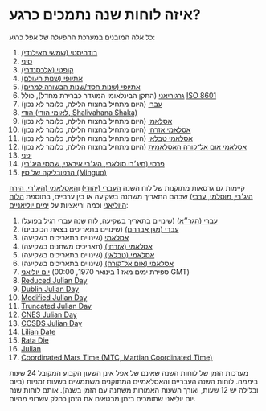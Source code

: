 # איזה לוחות שנה נתמכים כרגע?


כל אלה המובנים במערכת ההפעלה של אפל כרגע:

1. [בודהיסטי (שמשי תאילנדי)
](https://en.wikipedia.org/wiki/Thai_solar_calendar)
2. [סיני](https://he.wikipedia.org/wiki/לוח_השנה_הסיני)
3. [קופטי (אלכסנדרי)](https://en.wikipedia.org/wiki/Coptic_calendar)
4. [אתיופי (שנות העולם)](https://he.wikipedia.org/wiki/לוח_השנה_האתיופי)
5. [אתיופי (שנות חסד/שנות הבשורה למרים)](https://he.wikipedia.org/wiki/לוח_השנה_האתיופי)
6. [גרגוריאני](https://he.wikipedia.org/wiki/הלוח_הגרגוריאני) (התקן הבינלאומי המוגדר כברירת מחדל), כולל [ISO 8601](https://en.wikipedia.org/wiki/ISO_8601)
7. [עברי](https://he.wikipedia.org/wiki/הלוח_העברי) (היום מתחיל בחצות הלילה, כלומר לא נכון)
8. [הודי (לאומי הודי, Shalivahana Shaka)](https://he.wikipedia.org/wiki/לוח_השנה_הלאומי_של_הודו)
9. [אסלאמי](https://he.wikipedia.org/wiki/הלוח_המוסלמי) (היום מתחיל בחצות הלילה, כלומר לא נכון)
10. [אסלאמי אזרחי](https://he.wikipedia.org/wiki/הלוח_המוסלמי) (היום מתחיל בחצות הלילה, כלומר לא נכון)
11. [אסלאמי טבלאי](https://he.wikipedia.org/wiki/הלוח_המוסלמי) (היום מתחיל בחצות הלילה, כלומר לא נכון)
12. [אסלאמי אום אל־קורה האסלאמית](https://he.wikipedia.org/wiki/הלוח_המוסלמי) (היום מתחיל בחצות הלילה, כלומר לא נכון)
14. [יפני](https://en.wikipedia.org/wiki/Japanese_calendar#Gregorian_Calendar_(seireki))
15. [פרסי (חיג׳רי סולארי, היג׳רי איראני, שמסי היג׳רי)](https://en.wikipedia.org/wiki/Solar_Hijri_calendar)
16. [הרפובליקה של סין (Minguo)](https://en.wikipedia.org/wiki/Republic_of_China_calendar)

קיימות גם גרסאות מתוקנות של לוח השנה [העברי (יהודי)](https://he.wikipedia.org/wiki/הלוח_העברי) ו[האסלאמי (היג׳רי, הירח היג׳רי, מוסלמי, ערבי)](https://he.wikipedia.org/wiki/הלוח_המוסלמי) שבהם התאריך משתנה בשקיעה או בין ערביים, בתוספת [הלוח היוליאני](https://en.wikipedia.org/wiki/Julian_calendar) וכמה וריאציות על [ימים יוליאניים](https://he.wikipedia.org/wiki/יום_יוליאני):

1. [עברי (הגר״א)](https://he.wikipedia.org/wiki/הלוח_העברי) (שינויים בתאריך בשקיעה, לוח שנה עברי רגיל בפועל)
2. [עברי (מגן אברהם)](https://he.wikipedia.org/wiki/הלוח_העברי) (שינויים בתאריכים בצאת הכוכבים)
3. [אסלאמי](https://he.wikipedia.org/wiki/הלוח_המוסלמי) (שינויים בתאריכים בשקיעה)
4. [אסלאמי (אזרחי)](https://he.wikipedia.org/wiki/הלוח_המוסלמי) (תאריכים משתנים בשקיעה)
5. [אסלאמי (טבלאי)](https://he.wikipedia.org/wiki/הלוח_המוסלמי) (שינויים בתאריכים בשקיעה)
6. [אסלאמי (אום אל־קורה)](https://he.wikipedia.org/wiki/הלוח_המוסלמי) (שינויים בתאריכים בשקיעה)
7. [יום יוליאני](https://he.wikipedia.org/wiki/הלוח_המוסלמי) (ספירת ימים מאז 1 בינואר 1970, 00:00 GMT)
8.	[Reduced Julian Day](https://he.wikipedia.org/wiki/יום_יוליאני)
9.	[Dublin Julian Day](https://he.wikipedia.org/wiki/יום_יוליאני)
10.	[Modified Julian Day](https://he.wikipedia.org/wiki/יום_יוליאני)
11.	[Truncated Julian Day](https://he.wikipedia.org/wiki/יום_יוליאני)
12.	[CNES Julian Day](https://he.wikipedia.org/wiki/יום_יוליאני)
13.	[CCSDS Julian Day](https://he.wikipedia.org/wiki/יום_יוליאני)
14.	[Lilian Date](https://en.wikipedia.org/wiki/Lilian_date)
15.	[Rata Die](https://en.wikipedia.org/wiki/Rata_Die)
16. [Julian](https://en.wikipedia.org/wiki/Julian_calendar) 
17. [Coordinated Mars Time (MTC, Martian Coordinated Time)](https://en.wikipedia.org/wiki/Timekeeping_on_Mars#Coordinated_Mars_Time)

מערכות הזמן של לוחות השנה שאינם של אפל אינן השעון הקבוע המקובל 24 שעות ביממה. לוחות השנה העבריים והאסלאמיים המתוקנים משתמשים בשעות זמניות (ביום ובלילה יש 12 שעות, ואורך השעות האמורות משתנה עם הזמן בשנה). אותם לוחות שנה יום יוליאני שתומכים בזמן מבטאים את הזמן כחלק עשרוני מהיום.